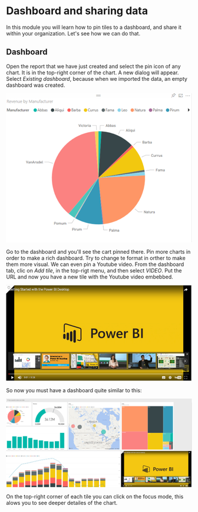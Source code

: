 # Dashboard and sharing data
In this module you will learn how to pin tiles to a dashboard, and share it within your organization. Let's see how we can do that.

## Dashboard
Open the report that we have just created and select the pin icon of any chart. It is in the top-right corner of the chart. A new dialog will appear. Select *Existing dashboard*, because when we imported the data, an empty dashboard was created. 

![](/Module%203%20-%20Dashboard%20and%20sharing%20data/Images/1.PNG)


Go to the dashboard and you'll see the cart pinned there. Pin more charts in order to make a rich dashboard. Try to change te format in orther to make them more visual. We can even pin a Youtube video. From the dashboard tab, clic on *Add tile*, in the top-rigt menu, and then select *VIDEO*. Put the URL and now you have a new tile with the Youtube video embebbed.

![](/Module%203%20-%20Dashboard%20and%20sharing%20data/Images/2.PNG)

So now you must have a dashboard quite similar to this:

![](/Module%203%20-%20Dashboard%20and%20sharing%20data/Images/3.PNG)

On the top-right corner of each tile you can click on the focus mode, this alows you to see deeper detailes of the chart.
